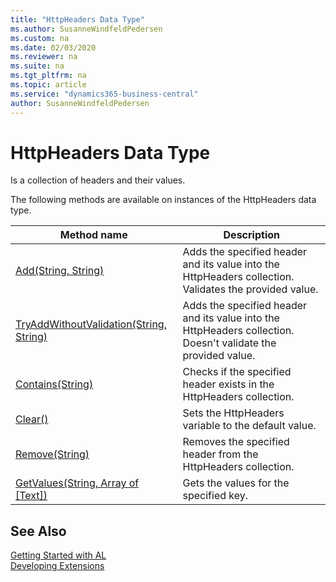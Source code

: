 ```yaml
---
title: "HttpHeaders Data Type"
ms.author: SusanneWindfeldPedersen
ms.custom: na
ms.date: 02/03/2020
ms.reviewer: na
ms.suite: na
ms.tgt_pltfrm: na
ms.topic: article
ms.service: "dynamics365-business-central"
author: SusanneWindfeldPedersen
---
```

[//]: # (START>DO_NOT_EDIT)
[//]: # (IMPORTANT:Do not edit any of the content between here and the END>DO_NOT_EDIT.)
[//]: # (Any modifications should be made in the .xml files in the ModernDev repo.)
# HttpHeaders Data Type
Is a collection of headers and their values.



The following methods are available on instances of the HttpHeaders data type.

|Method name|Description|
|-----------|-----------|
|[Add(String, String)](httpheaders-add-method.md)|Adds the specified header and its value into the HttpHeaders collection. Validates the provided value.|
|[TryAddWithoutValidation(String, String)](httpheaders-tryaddwithoutvalidation-method.md)|Adds the specified header and its value into the HttpHeaders collection. Doesn't validate the provided value.|
|[Contains(String)](httpheaders-contains-method.md)|Checks if the specified header exists in the HttpHeaders collection.|
|[Clear()](httpheaders-clear-method.md)|Sets the HttpHeaders variable to the default value.|
|[Remove(String)](httpheaders-remove-method.md)|Removes the specified header from the HttpHeaders collection.|
|[GetValues(String, Array of [Text])](httpheaders-getvalues-method.md)|Gets the values for the specified key.|

[//]: # (IMPORTANT: END>DO_NOT_EDIT)
## See Also
[Getting Started with AL](../../devenv-get-started.md)  
[Developing Extensions](../../devenv-dev-overview.md)  